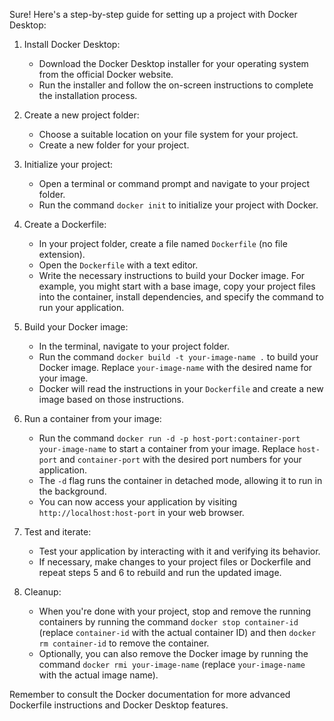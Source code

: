 Sure! Here's a step-by-step guide for setting up a project with Docker Desktop:

1. Install Docker Desktop:
   - Download the Docker Desktop installer for your operating system from the official Docker website.
   - Run the installer and follow the on-screen instructions to complete the installation process.

2. Create a new project folder:
   - Choose a suitable location on your file system for your project.
   - Create a new folder for your project.

3. Initialize your project:
   - Open a terminal or command prompt and navigate to your project folder.
   - Run the command `docker init` to initialize your project with Docker.

4. Create a Dockerfile:
   - In your project folder, create a file named `Dockerfile` (no file extension).
   - Open the `Dockerfile` with a text editor.
   - Write the necessary instructions to build your Docker image. For example, you might start with a base image, copy your project files into the container, install dependencies, and specify the command to run your application.

5. Build your Docker image:
   - In the terminal, navigate to your project folder.
   - Run the command `docker build -t your-image-name .` to build your Docker image. Replace `your-image-name` with the desired name for your image.
   - Docker will read the instructions in your `Dockerfile` and create a new image based on those instructions.

6. Run a container from your image:
   - Run the command `docker run -d -p host-port:container-port your-image-name` to start a container from your image. Replace `host-port` and `container-port` with the desired port numbers for your application.
   - The `-d` flag runs the container in detached mode, allowing it to run in the background.
   - You can now access your application by visiting `http://localhost:host-port` in your web browser.

7. Test and iterate:
   - Test your application by interacting with it and verifying its behavior.
   - If necessary, make changes to your project files or Dockerfile and repeat steps 5 and 6 to rebuild and run the updated image.

8. Cleanup:
   - When you're done with your project, stop and remove the running containers by running the command `docker stop container-id` (replace `container-id` with the actual container ID) and then `docker rm container-id` to remove the container.
   - Optionally, you can also remove the Docker image by running the command `docker rmi your-image-name` (replace `your-image-name` with the actual image name).

Remember to consult the Docker documentation for more advanced Dockerfile instructions and Docker Desktop features.